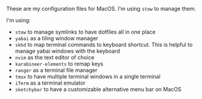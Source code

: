 These are my configuration files for MacOS. I'm using `stow` to manage them.

I'm using:
- `stow` to manage symlinks to have dotfiles all in one place
- `yabai` as a tiling window manager
- `skhd` to map terminal commands to keyboard shortcut. This is helpful to manage yabai windows with the keyboard
- `nvim` as the text editor of choice
- `karabineer-elements` to remap keys
- `ranger` as a terminal file manager
- `tmux` to have multiple terminal windows in a single terminal
- `iTerm` as a terminal emulator
- `sketchybar` to have a customizable alternative menu bar on MacOS

